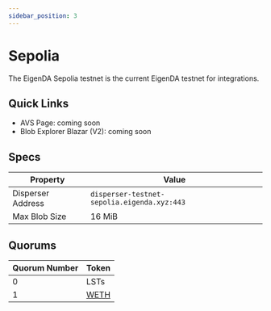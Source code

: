 ```yaml
---
sidebar_position: 3
---
```


# Sepolia

The EigenDA Sepolia testnet is the current EigenDA testnet for integrations.

## Quick Links

* AVS Page: coming soon
* Blob Explorer Blazar (V2): coming soon

## Specs

| Property | Value |
| --- | --- |
| Disperser Address | `disperser-testnet-sepolia.eigenda.xyz:443` |
| Max Blob Size | 16 MiB |

## Quorums

| Quorum Number | Token |
| --- | --- |
| 0 | LSTs |
| 1 | [WETH](https://sepolia.etherscan.io/token/0xf531b8f309be94191af87605cfbf600d71c2cfe0) |
